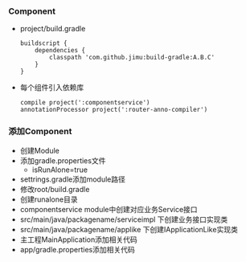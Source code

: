 ### Component
* project/build.gradle
    ```
    buildscript {
        dependencies {
            classpath 'com.github.jimu:build-gradle:A.B.C'
        }
    }
    ```

* 每个组件引入依赖库
    ```
    compile project(':componentservice')
    annotationProcessor project(':router-anno-compiler')
    ```

### 添加Component
* 创建Module
* 添加gradle.properties文件
    * isRunAlone=true
* settrings.gradle添加module路径
* 修改root/build.gradle
* 创建runalone目录
* componentservice module中创建对应业务Service接口
* src/main/java/packagename/serviceimpl 下创建业务接口实现类
* src/main/java/packagename/applike 下创建IApplicationLike实现类
* 主工程MainApplication添加相关代码
* app/gradle.properties添加相关代码



















